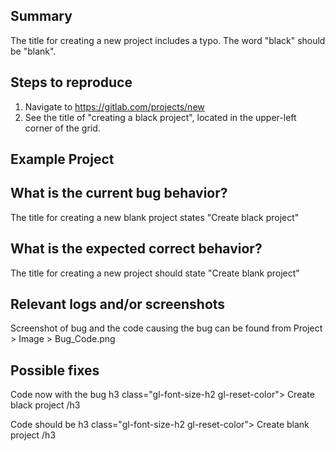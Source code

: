 
## Summary

The title for creating a new project includes a typo. The word "black" should be "blank".

## Steps to reproduce
1. Navigate to https://gitlab.com/projects/new
2. See the title of "creating a black project", located in the upper-left corner of the grid.


## Example Project


## What is the current bug behavior?

The title for creating a new blank project states "Create black project"    

## What is the expected correct behavior?

The title for creating a new project should state "Create blank project"
     
## Relevant logs and/or screenshots

Screenshot of bug and the code causing the bug can be found from Project > Image > Bug_Code.png 

## Possible fixes

Code now with the bug
h3 class="gl-font-size-h2 gl-reset-color"> Create black project /h3

Code should be
h3 class="gl-font-size-h2 gl-reset-color"> Create blank project /h3



      
